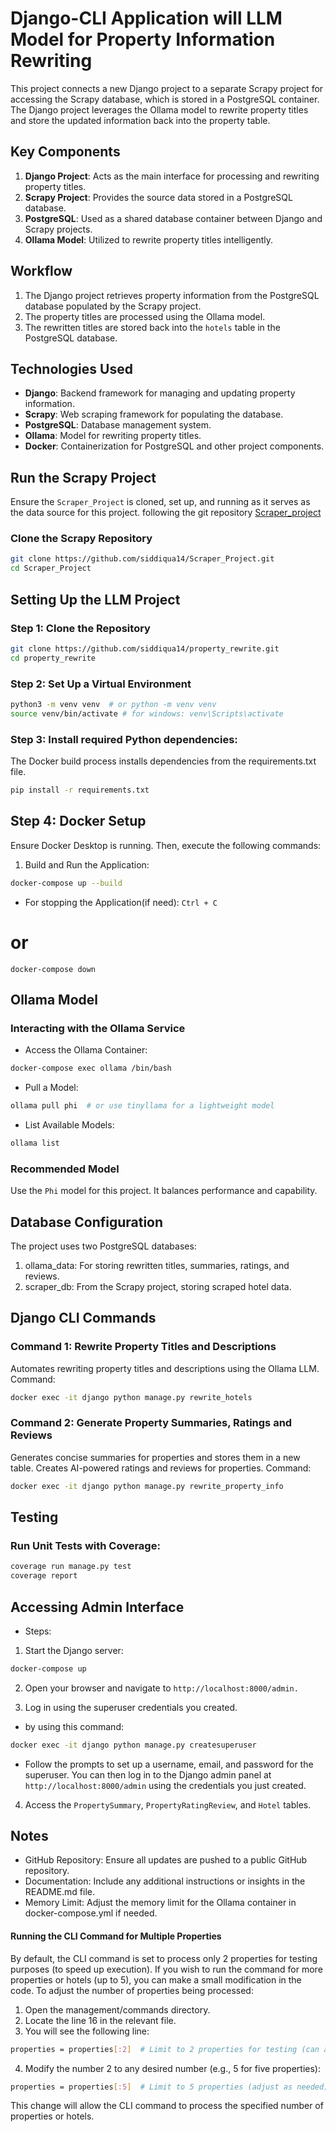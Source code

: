 # Django-CLI Application will LLM Model for Property Information Rewriting

This project connects a new Django project to a separate Scrapy project for accessing the Scrapy database, which is stored in a PostgreSQL container. The Django project leverages the Ollama model to rewrite property titles and store the updated information back into the property table.

## Key Components

1. **Django Project**: Acts as the main interface for processing and rewriting property titles.
2. **Scrapy Project**: Provides the source data stored in a PostgreSQL database.
3. **PostgreSQL**: Used as a shared database container between Django and Scrapy projects.
4. **Ollama Model**: Utilized to rewrite property titles intelligently.

## Workflow

1. The Django project retrieves property information from the PostgreSQL database populated by the Scrapy project.
2. The property titles are processed using the Ollama model.
3. The rewritten titles are stored back into the `hotels` table in the PostgreSQL database.


## Technologies Used

- **Django**: Backend framework for managing and updating property information.
- **Scrapy**: Web scraping framework for populating the database.
- **PostgreSQL**: Database management system.
- **Ollama**: Model for rewriting property titles.
- **Docker**: Containerization for PostgreSQL and other project components.

## Run the Scrapy Project
Ensure the `Scraper_Project` is cloned, set up, and running as it serves as the data source for this project. following the git repository [Scraper_project](https://github.com/siddiqua14/Scraper_Project)

### Clone the Scrapy Repository

```bash
git clone https://github.com/siddiqua14/Scraper_Project.git
cd Scraper_Project
```

## Setting Up the LLM Project
### Step 1: Clone the Repository
```bash
git clone https://github.com/siddiqua14/property_rewrite.git
cd property_rewrite
```
### Step 2: Set Up a Virtual Environment
```bash
python3 -m venv venv  # or python -m venv venv 
source venv/bin/activate # for windows: venv\Scripts\activate
```
### Step 3: Install required Python dependencies:
The Docker build process installs dependencies from the requirements.txt file.
```bash 
pip install -r requirements.txt
```
## Step 4: Docker Setup
Ensure Docker Desktop is running. Then, execute the following commands:
1. Build and Run the Application:

```bash
docker-compose up --build
```
- For stopping  the Application(if need):
`Ctrl + C`
# or
`docker-compose down`

## Ollama Model

### Interacting with the Ollama Service

- Access the Ollama Container:
```bash
docker-compose exec ollama /bin/bash
```
- Pull a Model:
```bash
ollama pull phi  # or use tinyllama for a lightweight model
```
- List Available Models:
```bash
ollama list
```
### Recommended Model
Use the `Phi` model for this project. It balances performance and capability.

## Database Configuration
The project uses two PostgreSQL databases:
1. ollama_data: For storing rewritten titles, summaries, ratings, and reviews.
2. scraper_db: From the Scrapy project, storing scraped hotel data.

## Django CLI Commands

### Command 1: Rewrite Property Titles and Descriptions
Automates rewriting property titles and descriptions using the Ollama LLM.
Command:
```bash
docker exec -it django python manage.py rewrite_hotels
```
### Command 2: Generate Property Summaries, Ratings and Reviews
Generates concise summaries for properties and stores them in a new table. Creates AI-powered ratings and reviews for properties.
Command:
```bash
docker exec -it django python manage.py rewrite_property_info
 ```
## Testing
### Run Unit Tests with Coverage:
```bash
coverage run manage.py test
coverage report
```

## Accessing Admin Interface

- Steps:

1. Start the Django server:
```bash
docker-compose up
```
2. Open your browser and navigate to `http://localhost:8000/admin.`

3. Log in using the superuser credentials you created.
- by using this command:
```bash
docker exec -it django python manage.py createsuperuser
```
- Follow the prompts to set up a username, email, and password for the superuser.
You can then log in to the Django admin panel at `http://localhost:8000/admin` using the credentials you just created.
4. Access the `PropertySummary`, `PropertyRatingReview`, and `Hotel` tables.

## Notes

- GitHub Repository: Ensure all updates are pushed to a public GitHub repository.
- Documentation: Include any additional instructions or insights in the README.md file.
- Memory Limit: Adjust the memory limit for the Ollama container in docker-compose.yml if needed.
#### Running the CLI Command for Multiple Properties
By default, the CLI command is set to process only 2 properties for testing purposes (to speed up execution). If you wish to run the command for more properties or hotels (up to 5), you can make a small modification in the code.
To adjust the number of properties being processed:

1. Open the management/commands directory.
2. Locate the line 16 in the relevant file.
3. You will see the following line:
```bash
properties = properties[:2]  # Limit to 2 properties for testing (can adjust as needed)
```
4. Modify the number 2 to any desired number (e.g., 5 for five properties):
```bash
properties = properties[:5]  # Limit to 5 properties (adjust as needed)
```
This change will allow the CLI command to process the specified number of properties or hotels.


